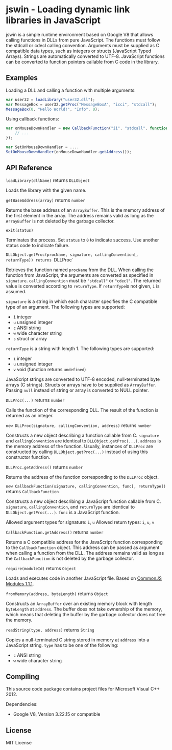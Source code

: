 # jswin - Loading dynamic link libraries in JavaScript

jswin is a simple runtime environment based on Google V8 that allows calling functions in DLLs from pure JavaScript. The functions must follow the stdcall or cdecl calling convention. Arguments must be supplied as C compatible data types, such as integers or structs (JavaScript Typed Arrays). Strings are automatically converted to UTF-8. JavaScript functions can be converted to function pointers callable from C code in the library.

## Examples

Loading a DLL and calling a function with multiple arguments:

```javascript
var user32 = loadLibrary("user32.dll");
var MessageBox = user32.getProc("MessageBoxA", "icci", "stdcall");
MessageBox(0, "Hello World!", "Info", 0);
```

Using callback functions:

```javascript
var onMouseDownHandler = new CallbackFunction("ii", "stdcall", function(x, y) {
    // ...
});

var SetOnMouseDownHandler = ....
SetOnMouseDownHandler(onMouseDownHandler.getAddress());
```

## API Reference

`loadLibrary(dllName)` returns `DLLObject`

Loads the library with the given name.

`getBaseAddress(array)` returns `number`

Returns the base address of an `ArrayBuffer`. This is the memory address of the first element in the array. The address remains valid as long as the `ArrayBuffer` is not deleted by the garbage collector.

`exit(status)`

Terminates the process. Set `status` to `0` to indicate success. Use another status code to indicate failure.

`DLLObject.getProc(procName, signature, callingConvention[, returnType]) returns `DLLProc`

Retrieves the function named `procName` from the DLL. When calling the function from JavaScript, the arguments are converted as specified in `signature`. `callingConvention` must be `"stdcall"` or `"cdecl"`. The returned value is converted according to `returnType`. If `returnType`is not given, `i` is assumed.

`signature` is a string in which each character specifies the C compatible type of an argument. The following types are supported:

* `i` integer
* `u` unsigned integer
* `c` ANSI string
* `w` wide character string
* `s` struct or array

`returnType` is a string with length 1. The following types are supported:

* `i` integer
* `u` unsigned integer
* `v` void (function returns `undefined`)

JavaScript strings are converted to UTF-8 encoded, null-terminated byte arrays (C strings). Structs or arrays have to be supplied as `ArrayBuffer`. Passing `null` instead of string or array is converted to NULL pointer.

`DLLProc(...)` returns `number`

Calls the function of the corresponding DLL. The result of the function is returned as an integer.

`new DLLProc(signature, callingConvention, address)` returns `number`

Constructs a new object describing a function callable from C. `signature` and `callingConvention` are identical to `DLLObject.getProc(...)`. `address` is the memory address of the function. Usually, instances of `DLLProc` are constructed by calling `DLLObject.getProc(...)` instead of using this constructor function.

`DLLProc.getAddress()` returns `number`

Returns the address of the function corresponding to the `DLLProc` object.

`new CallbackFunction(signature, callingConvention, func[, returnType])` returns `CallbackFunction`

Constructs a new object describing a JavaScript function callable from C. `signature`, `callingConvention`, and `returnType` are identical to `DLLObject.getProc(...)`. `func` is a JavaScript function.

Allowed argument types for signature: `i`, `u`
Allowed return types: `i`, `u`, `v`

`CallbackFunction.getAddress()` returns `number`

Returns a C compatible address for the JavaScript function corresponding to the `CallbackFunction` object. This address can be passed as argument when calling a function from the DLL. The address remains valid as long as the `CallbackFunction` is not deleted by the garbage collector.

`require(moduleId)` returns `Object`

Loads and executes code in another JavaScript file. Based on [CommonJS Modules 1.1.1](http://wiki.commonjs.org/wiki/Modules/1.1.1).

`fromMemory(address, byteLength)` returns `Object`

Constructs an `ArrayBuffer` over an existing memory block with length `byteLength` at `address`. The buffer does not take ownership of the memory, which means that deleting the buffer by the garbage collector does not free the memory.

`readString(type, address)` returns `String`

Copies a null-terminated C string stored in memory at `address` into a JavaScript string. `type` has to be one of the following:

* `c` ANSI string
* `w` wide character string

## Compiling

This source code package contains project files for Microsoft Visual C++ 2012.

Dependencies:

* Google V8, Version 3.22.15 or compatible

## License

MIT License
